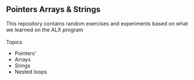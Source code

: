 ## Pointers Arrays & Strings
This repository contains random exercises and experiments based on what we learned on the ALX program  
<br>
Topics
- Pointers'
- Arrays
- Srings
- Nested loops
